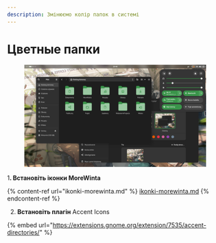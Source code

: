 ```yaml
---
description: Змінюємо колір папок в системі
---
```


# Цветные папки

<figure><img src="../../.gitbook/assets/image.png" alt=""><figcaption></figcaption></figure>

&#x31;**. Встановіть іконки MoreWinta**

{% content-ref url="ikonki-morewinta.md" %}
[ikonki-morewinta.md](ikonki-morewinta.md)
{% endcontent-ref %}

2. **Встановіть плагін** Accent Icons

{% embed url="https://extensions.gnome.org/extension/7535/accent-directories/" %}

